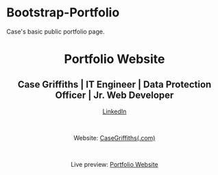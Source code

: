 # Bootstrap-Portfolio
Case's basic public portfolio page.
<h1 align="center">Portfolio Website</h1>
<h2 align="center">Case Griffiths | IT Engineer | Data Protection Officer | Jr. Web Developer </h2>

<p align="center"><a href="https://www.linkedin.com/in/case-griffiths-93838426/">LinkedIn</a></p><br>
<p align="center">Website: <a href="https://www.casegriffiths.com">CaseGriffiths(.com)</a></p><br>

<p align="center">Live preview: <a href="">Portfolio Website</a></p><br>
<p align="center">
<img src="">
